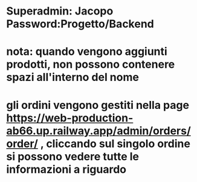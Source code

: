 # Superadmin: Jacopo    Password:Progetto/Backend 
# nota: quando vengono aggiunti prodotti, non possono contenere spazi all'interno del nome
# gli ordini vengono gestiti nella page https://web-production-ab66.up.railway.app/admin/orders/order/ , cliccando sul singolo ordine si possono vedere tutte le informazioni a riguardo
